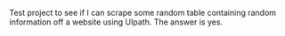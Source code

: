 Test project to see if I can scrape some random table containing random information off a website using UIpath.
The answer is yes.
